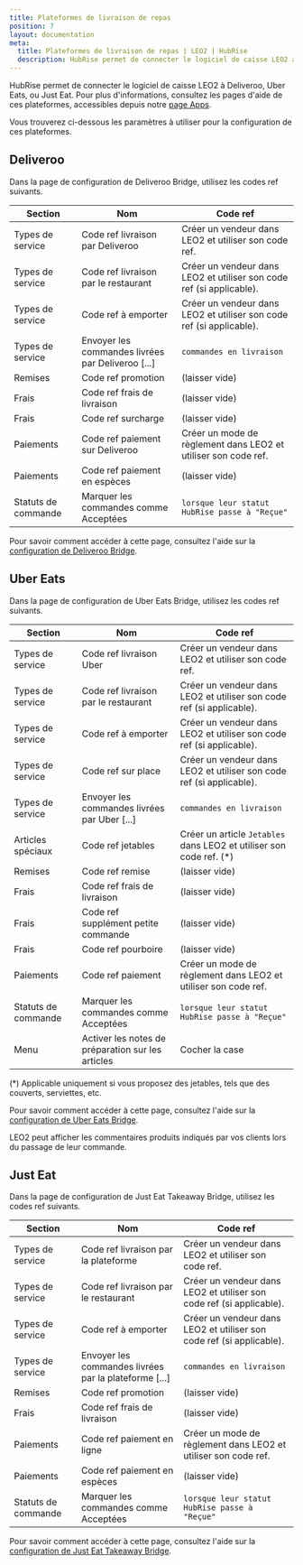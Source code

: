 ```yaml
---
title: Plateformes de livraison de repas
position: 7
layout: documentation
meta:
  title: Plateformes de livraison de repas | LEO2 | HubRise
  description: HubRise permet de connecter le logiciel de caisse LEO2 à Deliveroo, Uber Eats, ou Just Eat. Paramètres à utiliser pour configurer la connexion de ces plateformes.
---
```


HubRise permet de connecter le logiciel de caisse LEO2 à Deliveroo, Uber Eats, ou Just Eat. Pour plus d'informations, consultez les pages d'aide de ces plateformes, accessibles depuis notre [page Apps](/apps).

Vous trouverez ci-dessous les paramètres à utiliser pour la configuration de ces plateformes.

## Deliveroo

Dans la page de configuration de Deliveroo Bridge, utilisez les codes ref suivants.

| Section             | Nom                                               | Code ref                                                             |
| ------------------- | ------------------------------------------------- | -------------------------------------------------------------------- |
| Types de service    | Code ref livraison par Deliveroo                  | Créer un vendeur dans LEO2 et utiliser son code ref.                 |
| Types de service    | Code ref livraison par le restaurant              | Créer un vendeur dans LEO2 et utiliser son code ref (si applicable). |
| Types de service    | Code ref à emporter                               | Créer un vendeur dans LEO2 et utiliser son code ref (si applicable). |
| Types de service    | Envoyer les commandes livrées par Deliveroo [...] | `commandes en livraison`                                             |
| Remises             | Code ref promotion                                | (laisser vide)                                                       |
| Frais               | Code ref frais de livraison                       | (laisser vide)                                                       |
| Frais               | Code ref surcharge                                | (laisser vide)                                                       |
| Paiements           | Code ref paiement sur Deliveroo                   | Créer un mode de règlement dans LEO2 et utiliser son code ref.       |
| Paiements           | Code ref paiement en espèces                      | (laisser vide)                                                       |
| Statuts de commande | Marquer les commandes comme Acceptées             | `lorsque leur statut HubRise passe à "Reçue"`                        |

Pour savoir comment accéder à cette page, consultez l'aide sur la [configuration de Deliveroo Bridge](/apps/deliveroo/configuration).

## Uber Eats

Dans la page de configuration de Uber Eats Bridge, utilisez les codes ref suivants.

| Section             | Nom                                               | Code ref                                                             |
| ------------------- | ------------------------------------------------- | -------------------------------------------------------------------- |
| Types de service    | Code ref livraison Uber                           | Créer un vendeur dans LEO2 et utiliser son code ref.                 |
| Types de service    | Code ref livraison par le restaurant              | Créer un vendeur dans LEO2 et utiliser son code ref (si applicable). |
| Types de service    | Code ref à emporter                               | Créer un vendeur dans LEO2 et utiliser son code ref (si applicable). |
| Types de service    | Code ref sur place                                | Créer un vendeur dans LEO2 et utiliser son code ref (si applicable). |
| Types de service    | Envoyer les commandes livrées par Uber [...]      | `commandes en livraison`                                             |
| Articles spéciaux   | Code ref jetables                                 | Créer un article `Jetables` dans LEO2 et utiliser son code ref. (\*) |
| Remises             | Code ref remise                                   | (laisser vide)                                                       |
| Frais               | Code ref frais de livraison                       | (laisser vide)                                                       |
| Frais               | Code ref supplément petite commande               | (laisser vide)                                                       |
| Frais               | Code ref pourboire                                | (laisser vide)                                                       |
| Paiements           | Code ref paiement                                 | Créer un mode de règlement dans LEO2 et utiliser son code ref.       |
| Statuts de commande | Marquer les commandes comme Acceptées             | `lorsque leur statut HubRise passe à "Reçue"`                        |
| Menu                | Activer les notes de préparation sur les articles | Cocher la case                                                       |

(\*) Applicable uniquement si vous proposez des jetables, tels que des couverts, serviettes, etc.

Pour savoir comment accéder à cette page, consultez l'aide sur la [configuration de Uber Eats Bridge](/apps/uber-eats/configuration).

LEO2 peut afficher les commentaires produits indiqués par vos clients lors du passage de leur commande.

## Just Eat

Dans la page de configuration de Just Eat Takeaway Bridge, utilisez les codes ref suivants.

| Section             | Nom                                                   | Code ref                                                             |
| ------------------- | ----------------------------------------------------- | -------------------------------------------------------------------- |
| Types de service    | Code ref livraison par la plateforme                  | Créer un vendeur dans LEO2 et utiliser son code ref.                 |
| Types de service    | Code ref livraison par le restaurant                  | Créer un vendeur dans LEO2 et utiliser son code ref (si applicable). |
| Types de service    | Code ref à emporter                                   | Créer un vendeur dans LEO2 et utiliser son code ref (si applicable). |
| Types de service    | Envoyer les commandes livrées par la plateforme [...] | `commandes en livraison`                                             |
| Remises             | Code ref promotion                                    | (laisser vide)                                                       |
| Frais               | Code ref frais de livraison                           | (laisser vide)                                                       |
| Paiements           | Code ref paiement en ligne                            | Créer un mode de règlement dans LEO2 et utiliser son code ref.       |
| Paiements           | Code ref paiement en espèces                          | (laisser vide)                                                       |
| Statuts de commande | Marquer les commandes comme Acceptées                 | `lorsque leur statut HubRise passe à "Reçue"`                        |

Pour savoir comment accéder à cette page, consultez l'aide sur la [configuration de Just Eat Takeaway Bridge](/apps/just-eat-takeaway/configuration).
